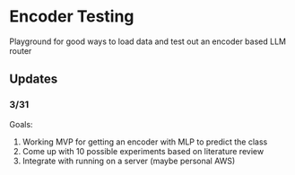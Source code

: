 # Encoder Testing
Playground for good ways to load data and test out an encoder based LLM router

## Updates
### 3/31
Goals:
1. Working MVP for getting an encoder with MLP to predict the class
2. Come up with 10 possible experiments based on literature review
3. Integrate with running on a server (maybe personal AWS)